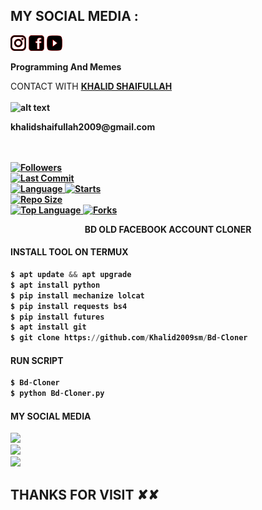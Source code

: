    ##  MY SOCIAL MEDIA : <br>

<a href="https://Instagram.com/khalid_vau_2009/" target="_blank"><img src="https://github.com/Azim-vau/Azim-vau/blob/main/IMAGE/instagram.png" alt="alt text" width="25" height="25"></a> 
<a href="https://www.facebook.com/khalid.vau.420" target="_blank"><img src="https://github.com/Azim-vau/Azim-vau/blob/main/IMAGE/facebook.png" alt="alt text" width="25" height="25"></a> <a href="https://youtube.com/C/KhalidTechBd360"><img src="https://github.com/Azim-vau/Azim-vau/blob/main/IMAGE/youtube.png" alt="alt text" width="25" height="25"></a> 
&nbsp;&nbsp;     &nbsp;&nbsp;    &nbsp;&nbsp;   &nbsp;&nbsp;   &nbsp;&nbsp;
  
____Programming And Memes____

CONTACT WITH <a href="https://github.com/Khalid2009sm"><b>KHALID SHAIFULLAH</a> </br><br>
<img src="https://github.com/Khalid2009sm/Khalid2009sm/blob/main/IMAGE/contact.png" alt="alt text" width="25" height="25"> <br>
<p>khalidshaifullah2009@gmail.com</p>  <br> <br> 


<a href="https://github.com/Khalid2009sm/followers">
<img title="Followers" src="https://img.shields.io/github/followers/Khalid2009sm?label=Followers&color=blue&style=flat-square"></a>

<br>
  <a href="https://github.com/Khalid2009sm/termux-style/stargazers/">
  <a href="https://github.com/Khalid2009sm/Bd-Cloner">
    <img alt="Last Commit" src="https://img.shields.io/github/last-commit/Khalid2009sm/Bd-Cloner.svg"/>
  </a>
<br>
  <a href="https://github.com/Khalid2009sm/Bd-Cloner">
    <img alt="Language" src="https://img.shields.io/github/languages/count/Khalid2009sm/Bd-Cloner.svg"/>
  </a>
  <a href="https://github.com/Khalid2009sm/Bd-Cloner">
    <img alt="Starts" src="https://img.shields.io/github/stars/Azim-vau/Bd-Cloner.svg"/>
  </a>
<br>
<a href="https://github.com/Khalid2009sm/Bd-Cloner">
    <img alt="Repo Size" src="https://img.shields.io/github/repo-size/Khalid2009sm/Bd-Cloner.svg"/>
  </a>
<br>
<a href="https://github.com/Khalid2009sm/Bd-Cloner">
    <img alt="Top Language" src="https://img.shields.io/github/languages/top/Khalid2009sm/Bd-Cloner.svg"/> <a                                                                                                        href="https://github.com/Azim-vau/fcpromax">
    <img alt="Forks" src="https://img.shields.io/github/forks/Khalid2009sm/Bd-Cloner.svg"/>
  </a>
</div>

</br>
<p align="center">
      BD OLD FACEBOOK ACCOUNT CLONER
</p>
  
#### INSTALL TOOL ON TERMUX
```python
$ apt update && apt upgrade
$ apt install python
$ pip install mechanize lolcat
$ pip install requests bs4
$ pip install futures
$ apt install git
$ git clone https://github.com/Khalid2009sm/Bd-Cloner
```
#### RUN SCRIPT
```python
$ Bd-Cloner
$ python Bd-Cloner.py
```


#### MY SOCIAL MEDIA

[![](https://img.shields.io/badge/Github-black?logo=Github&logoColor=red&labelColor=black)](https://github.com/Khalid2009sm) <br>
[![](https://img.shields.io/badge/Facebook-black?logo=Facebook&logoColor=red&labelColor=black)](https://www.facebook.com/khalid.vau.420) <br>
[![](https://img.shields.io/badge/Instagram-black?logo=Instagram&logoColor=red&labelColor=black)](https://www.instagram.com/khalid_vau_2009/) <br>


<h2> THANKS FOR VISIT ✘✘ <h2\>

